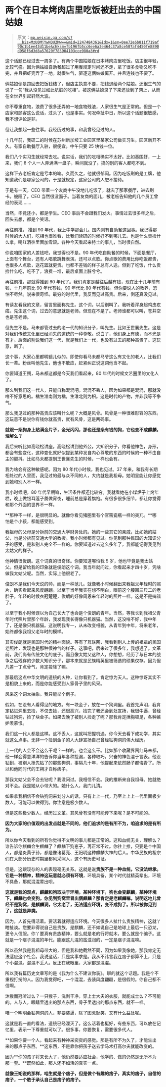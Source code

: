 # 两个在日本烤肉店里吃饭被赶出去的中国姑娘

> 原文：[`mp.weixin.qq.com/s?__biz=MzU0MjYwNDU2Mw==&mid=2247484361&idx=1&sn=0ee72e6b811f719af90c1b1ee43d11be&chksm=fb196fb5cc6ee6a3e464c37a8ce507af4450fe8890d958f6d3d8a57620f785904103cce980a3#rd`](http://mp.weixin.qq.com/s?__biz=MzU0MjYwNDU2Mw==&mid=2247484361&idx=1&sn=0ee72e6b811f719af90c1b1ee43d11be&chksm=fb196fb5cc6ee6a3e464c37a8ce507af4450fe8890d958f6d3d8a57620f785904103cce980a3#rd)

这个话题已经过去一周多了。有两个中国姑娘在日本烤肉店里吃饭。店主很年轻，比较气盛。因为俩姑娘自助餐超过了用餐规定时间还不走，拿了很多食物又吃不完，并且把虾壳弄了一地。就很生气，驱逐这俩姑娘离开。并且连钱也不要了。

俩姑娘倒是跑回去把饭钱结了，但店主执意不要，把钱退给两个姑娘。还很生气的说了一句“我从没见过如此肮脏的吃相”。被这俩姑娘录了下来还放到了网上，从而在全世界引起轩然大波。

你不尊重食物，浪费了很多还弄的一地食物残渣，人家很生气是正常的。但是一个店家和顾客这么说话，过头了，也是事实。何况牵扯中日，所以这个话题很敏感，我不想评论是非。

但让我想起一些往事。我经历过的事，和我曾经见过的人。

十几年前，我研二的时候在苏州新加坡工业园区里某家公司做实习生。园区新开不久。有家自助餐厅入驻，很便宜。中午只要 25 块钱一位。

我们八个实习生就经常去吃。说实话，我们的吃相确实不太好。比如基围虾，一上来，我们 8 个人一人弄满满一盘子，瞬间就没了。搞的别的客人都吃不到。

这样下去老板肯定是亏本的嘛。久而久之，他就很郁闷。因为吃饭刷的是工牌，他知道我们是哪家公司的，于是就规定，这家公司的人恕不接待。

于是有一天，CEO 带着一个友商中午没地儿吃饭了，就去了那家餐厅，进去刷卡。被阻了。CEO 当然很没面子。当着友商的面儿，被老板告知他的几个员工曾经的表现 ......

当然，毕竟还小，都是学生。CEO 事后不会跟我们发火。事情过去很多年之后，回头去想，都是个笑话。

再往前推， 推到 90 年代，我上中学那会儿。国内刚有自助餐这回事。我记得那时候的大人们，吃相也很难看，比我们读研的时候好不到哪儿去。也是什么贵捡什么拿，喝红酒往里面加雪碧。各种今天看起来特土的事儿，当时很自然。

你说咱国家的人差钱吧，我觉得也不是。90 年代吃自助餐的时候，下面是餐厅，上面有个舞台，还有人唱歌跳舞表演。还可以点歌。你点歌的费用比你吃饭都贵，也很多人点歌，送花篮就更贵。也都不差钱的样子总有人送。但到了吃饭，什么贵捡什么吃，吃不了，浪费一堆，最后桌面上脏兮兮。

再往前推，那就得推到 80 年代了。我们肯定是越往后越有钱，现在比十几年前有钱，十几年前比 90 年代有钱，90 年代比 80 年代有钱。但你要说人的教养，恐怕不尽然。说来很奇怪。最穷的时代里，我反而见过高贵。后来，倒还真没见过。

有读友看我的文章，留言里面称先生。这个词，以后别叫了。我听着浑身起鸡皮疙瘩。先生这个词，过去的意思就是老师。但现在不是了。老师谁都可以叫，苍井空也是苍老师。

但先生不是。马未都管过去的老一代的知识分子，叫先生。比如王世襄先生。这是对我们传统文化里已经消失的道统的一种尊敬。说白了，他们身上有德，而不光是有才。后面的别说我们这一代，就是我们上一代，也没有过去的那种高贵了。这玩意，断了。

这个事，大家心里都明镜儿似的。即使你看马未都马爷这么有文化的老人，比我们长一辈。粉丝叫他先生，他也不敢应，赶紧纠正说这词他当不起。

你要知道王朔，马未都这都是今天我们看起来，80 年代的时候文艺圈里的文化人了。

那么到我们这一代人，只能自称混混吧。混混不丢人，因为如果都是混混，那就没啥不好意思的。橘生淮南则为橘，生淮北则为枳。这是时代的产物，并非我等不争气。

那么我见过的那种高贵应该叫什么呢？大概是风骨。风骨是一种很难形容的东西。这玩意不是说你有钱你就高贵，就有风骨，这是两码事。

**就跟一条狗身上贴满金片子，金光闪闪，那也还是条有钱的狗，它也变不成麒麟。理解么？**

我后来听比如高晓松讲座，高晓松讲到他外公，大知识分子，你看他神色，身形，都会有些变化，这种变化就好似提到某种发自内心尊敬的东西的时候的一种不由自主的颤抖。比如马未都提到王世襄先生的时候，一样也会有。

我为啥会有这种敏感呢。因为 80 年代小时候，我也见过。37 年来，和我有长期相处过的人里面，我见过的最与众不同的人，大约就是我祖母。她明显能让你感觉到她和别人不一样。

我小时候吧，80 年代早期嘛，生活条件都还比较穷。我就看她在小煤炉子上烤年糕，晚上做银耳莲子羹做宵夜，睡前总是穿着旗袍。有很多很多细节，都让你觉得和那个外面的世界不一样。

**那种不一样，是很明显的。就像你看见猪圈里有个官窑瓷瓶一样的突兀。**哪怕是个小孩，都能感受到。

我祖母的父母是分拆前的交通大学财务处的。她的一些其它的亲戚，比如她的姑父，也是分拆前交通大学的教授。我小时候都有见过。你见到那种民国的大知识分子的感受，是和别人完全不一样的。你要知道过去这么多年了，我都能记得我见到太姑父的样子。

他神情很俊朗。这个词真的很奇怪。你要知道哪怕我 5 岁，他也毕竟是我太姑父。但是留给我的印象就是俊朗这个词。我当年就问过，你看起来才四十岁，凭啥做我太姑父呢。当然，实际上他很老了。

俊朗不是我们今天说的帅，而是一种范儿。就像我小时候翻出来我祖父年轻时的照片，确实看起来风度翩翩。以至于当年我实在想不明白，眼前这个腰围三尺二的老胖子，年轻的时候衣冠楚楚，俊朗的好像周恩来年轻时的照片一样。这是不是搞错了。

以至于我小时候误以为自己长大了也会是个俊朗的青年。当然，等我长到我祖父青年时代照片里那个年龄，我发现我长得像只机器猫。当然，这没啥不好，我中年了，还是像只机器猫。这说明我专一，从未改变相貌，从青年到中年，将来老年，始终都像我祖父老年时的模样。

其实俊朗就是民国时代的精神面貌。等有了互联网，我看到别人上传的祖辈的民国老照片，发现也是那种很神气的样子。这事吧，后来过了很多年，我想通了。文革前，我们尚有传统文化的底子。而且像太姑父这种人，你想想，经历了与日本的战争之后残存的少数大知识分子，那本来就是民族精英里被筛选的硕果仅存。因为但凡差一丁点骨气，肯定投降了嘛。

那最后这点中华文明的道统的火种，让你看到了。肯定惊为天人。这种惊讶其实不是相貌上来的，而是你能感受到人家骨子里的风采。

风采这个词太抽象。我只能举个例子。

假如，在没有人看得见的地方。有一块金子，放在一个狗洞里。我首先声明，我肯定钻进洞里去捡，不仅去捡，还很高兴，捡完了我还会到处宣扬，我很牛逼，曾经钻过狗洞，捡了块金子。如果去晚了被别人捡走了呢？那我肯定捶胸顿足，各种嫉妒羡慕恨。

我们这一代人都是这样。这不丢人，这就叫把握机遇。你今天去看下成功学，其实就这么点事。无非一个捡到金子的人大肆宣扬自己曾经钻狗洞的伟大经历。

上一代的人会不会这么干呢？一样的。也会这么干。比如那个收藏界网红马未都，他一样会得意洋洋的告诉你当年各种捡漏，各种取巧，兴奋的神色溢于言表。他没钻到，被别人抢先钻了的那些狗洞，事隔几十年，他提起来依然肠子都悔青了。所以和他同时代的王朔才自称痞子。

那我太姑父会不会去钻呢？我没问过。我相信不会。我的推断来自我祖母。她就绝对不会。我是她从小带大的。她什么人，我门儿清。

如果拿我相信不会钻狗洞来划分人的话，只有上上一代，乃至上上上一代里面极少数人，可能可以做得到。你注意是极少数人。

但是这些极少数人，经历过文革。其风骨有没有可能传下来呢？是不可能的。

**因为大家的价值观的出发点就是不同的，他们追求的是有所不为，咱追求的是有所为。**

所以你今天看到的所有你觉得不文明的事儿都是正常的。这和血统无关，理解么？谁告诉你麒麟会生麒麟了？麒麟下狗崽子，再正常不过。你往上推，只要是个中国人，都是炎黄子孙，都是像诸葛亮、王阳明这种麒麟大神的后人。中华民族的祖宗们在大部分历史时期里都风采照人，这个有历史可证。

但是，这跟现存的人的表现毫无关系。这就是说**贵族不是一种血统，它没法继承。它是一种精神，精神这玩意就必须有环境**，环境具备，某个时代就精英辈出，环境不具备，那就混混辈出呗。

**这就是我的观点，麒麟和狗取决于环境，某种环境下，狗也会变麒麟，某种环境下，麒麟也会变狗。你见到狗窝里冒出俩麒麟？那肯定是老麒麟嘛，说明这地儿曾经不是狗窝，是麒麟洞，它太老了，无法适应环境，变不成狗了。所以被你见到了，这就是异类。**

因为，人首先得活着。要活着就得适应环境。今天很多人扯什么贵族精神，这就丫瞎扯淡。您要非得说自己是贵族，是麒麟，还不如说自己是地球上最后一只恐龙，更令人信服。你丫要真有贵族精神，要么就是老的行将就木，要么就是个骗子。这就是一个痞子混混的年代，能跟这儿混的蛮滋润的，一定是痞子混混嘛。

所以虽然我是我祖母带大的，但是我和她截然不同，因为如果我像她，那我肯定无法适应这个社会。我说这话，只是实事求是。我从不讳言我连痞子都算不上，只是个小混混。混混不丢人。反正在我眼里，大家都是混混。

所以我有篇历史文章写的是《我为什么不建议你装》。聊的就这个话题。我是个不重视打扮的人。因为我觉得吧，一个混混，去装风度翩翩，是很假的。你自己都不信啊。

沐猴而冠听过么？一只猴子，洗剥干净，穿上士大夫的衣服，就能成士么？不可能的。人与人，眼睛里透出的那点东西，骨子里透出的那点东西，就不一样。

咱一个明明会钻狗洞的人，非要装逼，除了图惹耻笑，又有什么益处呢。

这就是我一直的看法，道统已经湮灭了。这么活着也挺好，有些东西，可以放在记忆里，表示一下尊重就可以了。很多事，你要恢复，需要很多代人。

**如果你要一个人，看起来有种神采奕奕的感觉。那是有所不为久了，才能生出来的那点子东西。**这东西，不是靠你把孩子送去学马术打高尔夫就能改变的。

因为**你的孩子将来长大了，他仍然要适应社会，他学的、做的仍然是无所不为那一套。**既然如此，那人还不如活的真实一点。

**就像王朔说的那样，咱生就是个痞子，但是做个有趣的痞子，真实的痞子，自信的痞子，一个敢于承认自己是痞子的痞子。**